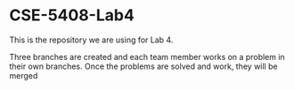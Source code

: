 # CSE-5408-Lab4
This is the repository we are using for Lab 4. 

Three branches are created and each team member works on a problem in their own branches. Once the problems are solved and work, they will be merged
